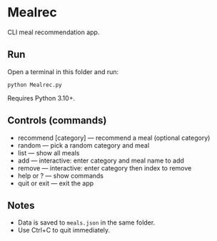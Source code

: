 # Mealrec

CLI meal recommendation app.

## Run
Open a terminal in this folder and run:
```
python Mealrec.py
```

Requires Python 3.10+.

## Controls (commands)
- recommend [category] — recommend a meal (optional category)
- random — pick a random category and meal
- list — show all meals
- add — interactive: enter category and meal name to add
- remove — interactive: enter category then index to remove
- help or ? — show commands
- quit or exit — exit the app

## Notes
- Data is saved to `meals.json` in the same folder.
- Use Ctrl+C to quit immediately.
